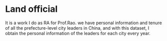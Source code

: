 # Land official

It is a work I do as RA for Prof.Rao. we have personal information and tenure of all the prefecture-level city leaders in China, and with this dataset, I obtain the personal information of the leaders for each city every year.

